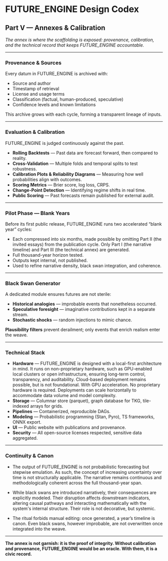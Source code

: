 # FUTURE_ENGINE Design Codex

## Part V — Annexes & Calibration

*The annex is where the scaffolding is exposed: provenance, calibration, and the technical record that keeps FUTURE_ENGINE accountable.*

---

### Provenance & Sources

Every datum in FUTURE_ENGINE is archived with:

* Source and author
* Timestamp of retrieval
* License and usage terms
* Classification (factual, human-produced, speculative)
* Confidence levels and known limitations

This archive grows with each cycle, forming a transparent lineage of inputs.

---

### Evaluation & Calibration

FUTURE_ENGINE is judged continuously against the past.

* **Rolling Backtests** — Past data are forecast forward, then compared to reality.
* **Cross-Validation** — Multiple folds and temporal splits to test robustness.
* **Calibration Plots & Reliability Diagrams** — Measuring how well probabilities align with outcomes.
* **Scoring Metrics** — Brier score, log loss, CRPS.
* **Change-Point Detection** — Identifying regime shifts in real time.
* **Public Scoring** — Past forecasts remain published for external audit.

---

### Pilot Phase — Blank Years

Before its first public release, FUTURE_ENGINE runs two accelerated “blank year” cycles:

* Each compressed into six months, made possible by omitting Part II (the invited essays) from the publication cycle. Only Part I (the narrative timeline) and Part III (the technical annex) are generated.
* Full thousand-year horizon tested.
* Outputs kept internal, not published.
* Used to refine narrative density, black swan integration, and coherence.

---

### Black Swan Generator

A dedicated module ensures futures are not sterile:

* **Historical analogies** — improbable events that nonetheless occurred.
* **Speculative foresight** — imaginative contributions kept in a separate stream.
* **Stochastic shocks** — random injections to mimic chance.

**Plausibility filters** prevent derailment; only events that enrich realism enter the weave.

---

### Technical Stack

* **Hardware** — FUTURE_ENGINE is designed with a local-first architecture in mind. It runs on non-proprietary hardware, such as GPU-enabled local clusters or open infrastructure, ensuring long-term control, transparency, and auditability. Cloud-based deployment remains possible, but is not foundational. With GPU acceleration. No proprietary hardware is required. Deployments can scale horizontally to accommodate data volume and model complexity.
* **Storage** — Columnar store (parquet), graph database for TKG, tile-indexed arrays for grids.
* **Pipelines** — Containerized, reproducible DAGs.
* **Modeling** — Probabilistic programming (Stan, Pyro), TS frameworks, ONNX export.
* **UI** — Public website with publications and provenance.
* **Security** — All open-source licenses respected, sensitive data aggregated.

---

### Continuity & Canon

* The output of FUTURE_ENGINE is not probabilistic forecasting but stepwise emulation. As such, the concept of increasing uncertainty over time is not structurally applicable. The narrative remains continuous and methodologically coherent across the full thousand-year span.

* While black swans are introduced narratively, their consequences are explicitly modeled. Their disruption affects downstream indicators, altering causal pathways and interacting mathematically with the system's internal structure. Their role is not decorative, but systemic.

* The ritual forbids manual editing: once generated, a year’s timeline is canon. Even black swans, however improbable, are not overwritten once integrated into the weave.

---

**The annex is not garnish: it is the proof of integrity. Without calibration and provenance, FUTURE_ENGINE would be an oracle. With them, it is a civic record.**
